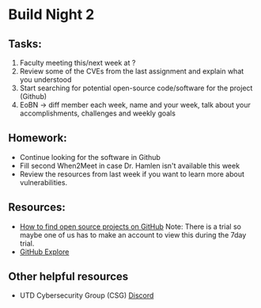 # Build Night 2



## Tasks:
1) Faculty meeting this/next week at ?
2) Review some of the CVEs from the last assignment and explain what you understood
3) Start searching for potential open-source code/software for the project (Github)
4) EoBN -> diff member each week, name and your week, talk about your accomplishments, challenges and weekly goals

## Homework:
- Continue looking for the software in Github
- Fill second When2Meet in case Dr. Hamlen isn't available this week
- Review the resources from last week if you want to learn more about vulnerabilities.


## Resources:
- [How to find open source projects on GitHub](https://teamtreehouse.com/library/github-basics/how-to-find-an-open-source-project)
Note: There is a trial so maybe one of us has to make an account to view this during the 7day trial.
- [GitHub Explore](https://github.com/explore)

## Other helpful resources
- UTD Cybersecurity Group (CSG) [Discord](https://discord.gg/25g6jPcAuA)
